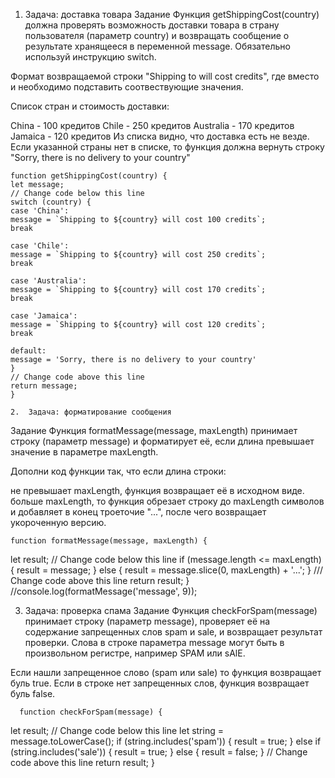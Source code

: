    1.  Задача: доставка товара
Задание
Функция getShippingCost(country) должна проверять возможность доставки товара в страну пользователя (параметр country) и возвращать сообщение о результате хранящееся в переменной message. Обязательно используй инструкцию switch.

Формат возвращаемой строки "Shipping to <country> will cost <price> credits", где вместо <country> и <price> необходимо подставить соотвествующие значения.

Список стран и стоимость доставки:

China - 100 кредитов
Chile - 250 кредитов
Australia - 170 кредитов
Jamaica - 120 кредитов
Из списка видно, что доставка есть не везде. Если указанной страны нет в списке, то функция должна вернуть строку "Sorry, there is no delivery to your country"
  
    function getShippingCost(country) {
    let message;
    // Change code below this line
    switch (country) {
    case 'China':
    message = `Shipping to ${country} will cost 100 credits`;
    break
      
    case 'Chile':
    message = `Shipping to ${country} will cost 250 credits`;
    break
      
    case 'Australia':
    message = `Shipping to ${country} will cost 170 credits`;
    break
      
    case 'Jamaica':
    message = `Shipping to ${country} will cost 120 credits`;
    break
      
    default:
    message = 'Sorry, there is no delivery to your country'
    }
    // Change code above this line
    return message;
    }
    
    2.  Задача: форматирование сообщения
Задание
Функция formatMessage(message, maxLength) принимает строку (параметр message) и форматирует её, если длина превышает значение в параметре maxLength.

Дополни код функции так, что если длина строки:

не превышает maxLength, функция возвращает её в исходном виде.
больше maxLength, то функция обрезает строку до maxLength символов и добавляет в конец троеточие "...", после чего возвращает укороченную версию.
    
    function formatMessage(message, maxLength) {
  let result;
  // Change code below this line
  if (message.length <= maxLength) {
     result = message; 
  } else {
     result = message.slice(0, maxLength) + '...';
  }
  /// Change code above this line
  return result;
}
//console.log(formatMessage('message', 9));

                                 
   3.  Задача: проверка спама
Задание
Функция checkForSpam(message) принимает строку (параметр message), проверяет её на содержание запрещенных слов spam и sale, и возвращает результат проверки. Слова в строке параметра message могут быть в произвольном регистре, например SPAM или sAlE.

Если нашли запрещенное слово (spam или sale) то функция возвращает буль true.
Если в строке нет запрещенных слов, функция возвращает буль false.
                                 
      function checkForSpam(message) {
  let result;
  // Change code below this line
  let string = message.toLowerCase();
  if (string.includes('spam')) {
     result = true;
  } else if (string.includes('sale')) {
     result = true; 
  } else {
     result = false; 
  }
  // Change code above this line
  return result;
}
                           
